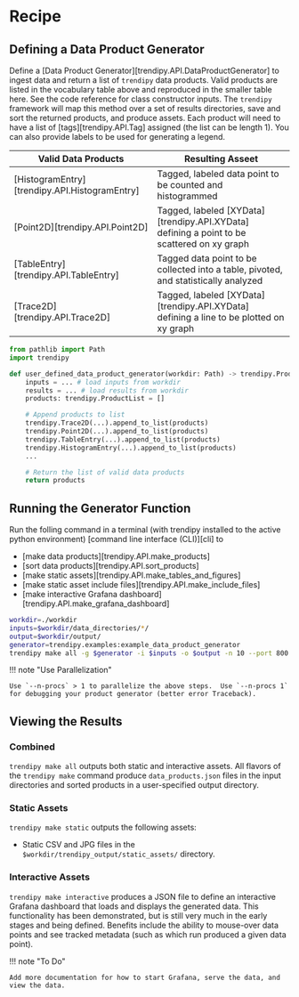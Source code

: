 
# Recipe

## Defining a Data Product Generator

Define a [Data Product Generator][trendipy.API.DataProductGenerator] to ingest data and return a list of `trendipy` data products.  Valid products are listed in the vocabulary table above and reproduced in the smaller table here.  See the code reference for class constructor inputs.  The `trendipy` framework will map this method over a set of results directories, save and sort the returned products, and produce assets.  Each product will need to have a list of [tags][trendipy.API.Tag] assigned (the list can be length 1).  You can also provide labels to be used for generating a legend.

| Valid Data Products | Resulting Asseet |
| ---- | ------- |
| [HistogramEntry][trendipy.API.HistogramEntry] | Tagged, labeled data point to be counted and histogrammed |
| [Point2D][trendipy.API.Point2D] | Tagged, labeled [XYData][trendipy.API.XYData] defining a point to be scattered on xy graph |
| [TableEntry][trendipy.API.TableEntry] | Tagged data point to be collected into a table, pivoted, and statistically analyzed |
| [Trace2D][trendipy.API.Trace2D] | Tagged, labeled [XYData][trendipy.API.XYData] defining a line to be plotted on xy graph |

```python
from pathlib import Path
import trendipy

def user_defined_data_product_generator(workdir: Path) -> trendipy.ProductList:
    inputs = ... # load inputs from workdir
    results = ... # load results from workdir
    products: trendipy.ProductList = []

    # Append products to list
    trendipy.Trace2D(...).append_to_list(products)
    trendipy.Point2D(...).append_to_list(products)
    trendipy.TableEntry(...).append_to_list(products)
    trendipy.HistogramEntry(...).append_to_list(products)
    ...

    # Return the list of valid data products
    return products
```

## Running the Generator Function

Run the folling command in a terminal (with trendipy installed to the active python environment) [command line interface (CLI)][cli] to 

- [make data products][trendipy.API.make_products]
- [sort data products][trendipy.API.sort_products]
- [make static assets][trendipy.API.make_tables_and_figures]
- [make static asset include files][trendipy.API.make_include_files]
- [make interactive Grafana dashboard][trendipy.API.make_grafana_dashboard]

``` bash
workdir=./workdir
inputs=$workdir/data_directories/*/
output=$workdir/output/
generator=trendipy.examples:example_data_product_generator
trendipy make all -g $generator -i $inputs -o $output -n 10 --port 800
```

!!! note "Use Parallelization"

    Use `--n-procs` > 1 to parallelize the above steps.  Use `--n-procs 1` for debugging your product generator (better error Traceback).

## Viewing the Results

### Combined

`trendipy make all` outputs both static and interactive assets.  All flavors of the `trendipy make` command produce `data_products.json` files in the input directories and sorted products in a user-specified output directory.

### Static Assets

`trendipy make static` outputs the following assets:

- Static CSV and JPG files in the `$workdir/trendipy_output/static_assets/` directory.

### Interactive Assets

`trendipy make interactive` produces a JSON file to define an interactive Grafana dashboard that loads and displays the generated data.  This functionality has been demonstrated, but is still very much in the  early stages and being defined.  Benefits include the ability to mouse-over data points and see tracked metadata (such as which run produced a given data point).

!!! note "To Do"

    Add more documentation for how to start Grafana, serve the data, and view the data.
